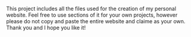 This project includes all the files used for the creation of my personal website. Feel free to use sections of it for your own projects, however please do not copy and paste the entire website and claime as your own. Thank you and I hope you like it!